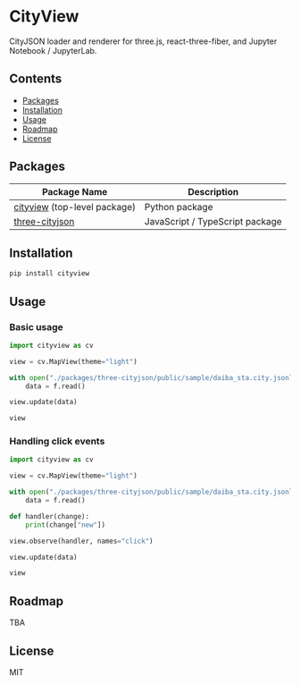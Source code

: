 # CityView

CityJSON loader and renderer for three.js, react-three-fiber, and Jupyter Notebook / JupyterLab.

## Contents

- [Packages](#packages)
- [Installation](#installation)
- [Usage](#usage)
- [Roadmap](#roadmap)
- [License](#license)

## Packages

|  Package Name  | Description |
|----------------|-------------|
| [cityview](https://github.com/ozekik/cityview) (top-level package) | Python package |
| [three-cityjson](https://github.com/ozekik/cityview/tree/master/packages/three-cityjson) | JavaScript / TypeScript package |

## Installation

```bash
pip install cityview
```

## Usage

### Basic usage

```python
import cityview as cv

view = cv.MapView(theme="light")

with open("./packages/three-cityjson/public/sample/daiba_sta.city.jsonl", "r") as f:
    data = f.read()

view.update(data)

view
```

### Handling click events

```python
import cityview as cv

view = cv.MapView(theme="light")

with open("./packages/three-cityjson/public/sample/daiba_sta.city.jsonl", "r") as f:
    data = f.read()

def handler(change):
    print(change["new"])

view.observe(handler, names="click")

view.update(data)

view
```


## Roadmap

TBA

## License

MIT
